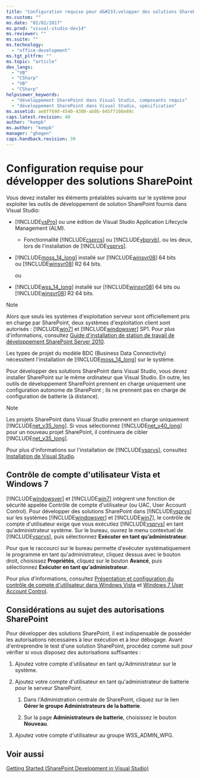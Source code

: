 ```yaml
---
title: "Configuration requise pour d&#233;velopper des solutions SharePoint"
ms.custom: ""
ms.date: "02/02/2017"
ms.prod: "visual-studio-dev14"
ms.reviewer: ""
ms.suite: ""
ms.technology: 
  - "office-development"
ms.tgt_pltfrm: ""
ms.topic: "article"
dev_langs: 
  - "VB"
  - "CSharp"
  - "VB"
  - "CSharp"
helpviewer_keywords: 
  - "développement SharePoint dans Visual Studio, composants requis"
  - "développement SharePoint dans Visual Studio, spécification"
ms.assetid: ae8ff69d-4540-4380-ab0b-845f7108e89c
caps.latest.revision: 40
author: "kempb"
ms.author: "kempb"
manager: "ghogen"
caps.handback.revision: 39
---
```

# Configuration requise pour d&#233;velopper des solutions SharePoint
  Vous devez installer les éléments préalables suivants sur le système pour exploiter les outils de développement de solution SharePoint fournis dans Visual Studio:  
  
-   [!INCLUDE[vsPro](../sharepoint/includes/vspro-md.md)] ou une édition de Visual Studio Application Lifecycle Management \(ALM\).  
  
    -   Fonctionnalité [!INCLUDE[csprcs](../sharepoint/includes/csprcs-md.md)] ou [!INCLUDE[vbprvb](../sharepoint/includes/vbprvb-md.md)], ou les deux, lors de l'installation de [!INCLUDE[vsprvs](../sharepoint/includes/vsprvs-md.md)].  
  
-   [!INCLUDE[moss_14_long](../sharepoint/includes/moss-14-long-md.md)] installé sur [!INCLUDE[winsvr08](../sharepoint/includes/winsvr08-md.md)] 64 bits ou [!INCLUDE[winsvr08](../sharepoint/includes/winsvr08-md.md)] R2 64 bits.  
  
     ou  
  
-   [!INCLUDE[wss_14_long](../sharepoint/includes/wss-14-long-md.md)] installé sur [!INCLUDE[winsvr08](../sharepoint/includes/winsvr08-md.md)] 64 bits ou [!INCLUDE[winsvr08](../sharepoint/includes/winsvr08-md.md)] R2 64 bits.  
  
> [!NOTE]  
>  Alors que seuls les systèmes d'exploitation serveur sont officiellement pris en charge par SharePoint, deux systèmes d'exploitation client sont autorisés : [!INCLUDE[win7](../sharepoint/includes/win7-md.md)] et [!INCLUDE[windowsver](../sharepoint/includes/windowsver-md.md)] SP1.  Pour plus d'informations, consultez [Guide d'installation de station de travail de développement SharePoint Server 2010](http://go.microsoft.com/fwlink/?LinkID=164557).  
  
 Les types de projet du modèle BDC \(Business Data Connectivity\) nécessitent l'installation de [!INCLUDE[moss_14_long](../sharepoint/includes/moss-14-long-md.md)] sur le système.  
  
 Pour développer des solutions SharePoint dans Visual Studio, vous devez installer SharePoint sur le même ordinateur que Visual Studio.  En outre, les outils de développement SharePoint prennent en charge uniquement une configuration autonome de SharePoint ; ils ne prennent pas en charge de configuration de batterie \(à distance\).  
  
> [!NOTE]  
>  Les projets SharePoint dans Visual Studio prennent en charge uniquement [!INCLUDE[net_v35_long](../sharepoint/includes/net-v35-long-md.md)].  Si vous sélectionnez [!INCLUDE[net_v40_long](../sharepoint/includes/net-v40-long-md.md)] pour un nouveau projet SharePoint, il continuera de cibler [!INCLUDE[net_v35_long](../sharepoint/includes/net-v35-long-md.md)].  
  
 Pour plus d'informations sur l'installation de [!INCLUDE[vsprvs](../sharepoint/includes/vsprvs-md.md)], consultez [Installation de Visual Studio](../Topic/Installing%20Visual%20Studio.md).  
  
## Contrôle de compte d'utilisateur Vista et Windows 7  
 [!INCLUDE[windowsver](../sharepoint/includes/windowsver-md.md)] et [!INCLUDE[win7](../sharepoint/includes/win7-md.md)] intègrent une fonction de sécurité appelée Contrôle de compte d'utilisateur \(ou UAC, User Account Control\).  Pour développer des solutions SharePoint dans [!INCLUDE[vsprvs](../sharepoint/includes/vsprvs-md.md)] sur les systèmes [!INCLUDE[windowsver](../sharepoint/includes/windowsver-md.md)] et [!INCLUDE[win7](../sharepoint/includes/win7-md.md)], le contrôle de compte d'utilisateur exige que vous exécutiez [!INCLUDE[vsprvs](../sharepoint/includes/vsprvs-md.md)] en tant qu'administrateur système.  Sur le bureau, ouvrez le menu contextuel de [!INCLUDE[vsprvs](../sharepoint/includes/vsprvs-md.md)], puis sélectionnez **Exécuter en tant qu’administrateur**.  
  
 Pour que le raccourci sur le bureau permette d'exécuter systématiquement le programme en tant qu'administrateur, cliquez dessus avec le bouton droit, choisissez **Propriétés**, cliquez sur le bouton **Avancé**, puis sélectionnez **Exécuter en tant qu'administrateur**.  
  
 Pour plus d'informations, consultez [Présentation et configuration du contrôle de compte d'utilisateur dans Windows Vista](http://go.microsoft.com/fwlink/?LinkID=156476) et [Windows 7 User Account Control](http://go.microsoft.com/fwlink/?LinkId=177523).  
  
## Considérations au sujet des autorisations SharePoint  
 Pour développer des solutions SharePoint, il est indispensable de posséder les autorisations nécessaires à leur exécution et à leur débogage.  Avant d'entreprendre le test d'une solution SharePoint, procédez comme suit pour vérifier si vous disposez des autorisations suffisantes :  
  
1.  Ajoutez votre compte d'utilisateur en tant qu'Administrateur sur le système.  
  
2.  Ajoutez votre compte d'utilisateur en tant qu'administrateur de batterie pour le serveur SharePoint.  
  
    1.  Dans l'Administration centrale de SharePoint, cliquez sur le lien **Gérer le groupe Administrateurs de la batterie**.  
  
    2.  Sur la page **Administrateurs de batterie**, choisissez le bouton **Nouveau**.  
  
3.  Ajoutez votre compte d'utilisateur au groupe WSS\_ADMIN\_WPG.  
  
## Voir aussi  
 [Getting Started &#40;SharePoint Development in Visual Studio&#41;](../sharepoint/getting-started-sharepoint-development-in-visual-studio.md)  
  
  